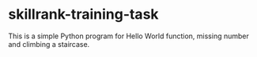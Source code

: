 # skillrank-training-task

This is a simple Python  program for Hello World function, missing number and climbing a staircase.
